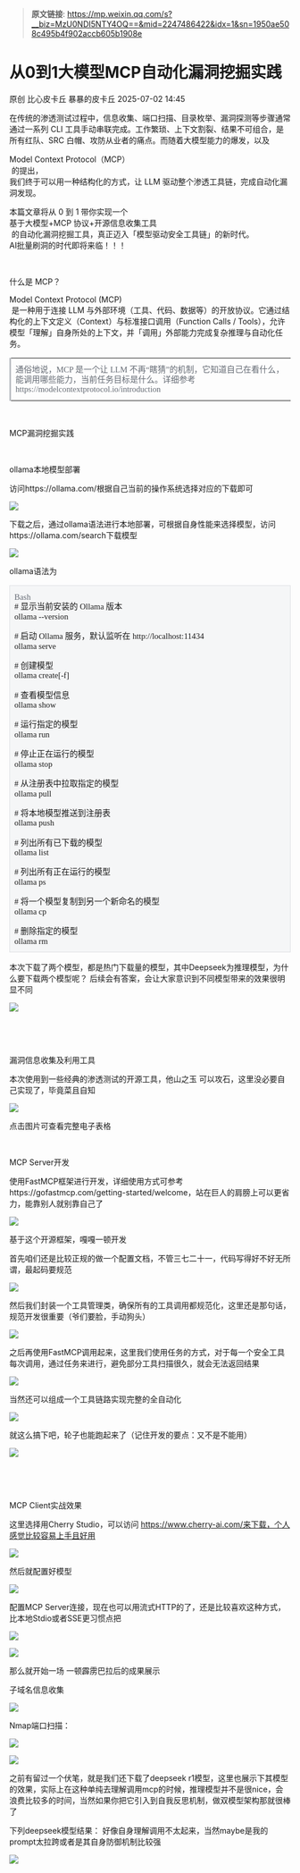 > **原文链接**: https://mp.weixin.qq.com/s?__biz=MzU0NDI5NTY4OQ==&mid=2247486422&idx=1&sn=1950ae508c495b4f902accb605b1908e

#  从0到1大模型MCP自动化漏洞挖掘实践  
原创 比心皮卡丘  暴暴的皮卡丘   2025-07-02 14:45  
  
在传统的渗透测试过程中，信息收集、端口扫描、目录枚举、漏洞探测等步骤通常通过一系列 CLI 工具手动串联完成。工作繁琐、上下文割裂、结果不可组合，是所有红队、SRC 白帽、攻防从业者的痛点。而随着大模型能力的爆发，以及   
  
Model Context Protocol（MCP）  
 的提出，  
我们终于可以用一种结构化的方式，让 LLM 驱动整个渗透工具链，完成自动化漏洞发现。  
  
  
本篇文章将从 0 到 1 带你实现一个   
基于大模型+MCP 协议+开源信息收集工具  
 的自动化漏洞挖掘工具，真正迈入「模型驱动安全工具链」的新时代。  
AI批量刷洞的时代即将来临！！！  
  
   
  
什么是 MCP？  
  
  
Model Context Protocol (MCP)  
 是一种用于连接 LLM 与外部环境（工具、代码、数据等）的开放协议。它通过结构化的上下文定义（Context）与标准接口调用（Function Calls / Tools），允许模型「理解」自身所处的上下文，并「调用」外部能力完成复杂推理与自动化任务。  
<table><tbody><tr><td data-colwidth="552" width="552" valign="top" style="border-top: none;border-left: 2.25pt solid rgb(187, 191, 196);border-bottom: none;border-right: none;padding: 3pt 6pt 1.5pt;"><p style="margin-top:6.0pt;margin-bottom:6.0pt;text-align:left;margin-left:0.0pt;line-height:120%;"><span style="font-size:11.0pt;line-height:120%;font-family:等线;mso-ascii-font-family:Arial;mso-bidi-font-family:Arial;font-variant:normal;text-transform:none;color:#646A73;"><span leaf="">通俗地说，MCP 是一个让 LLM 不再“瞎猜”的机制，它知道自己在看什么，能调用哪些能力，当前任务目标是什么。详细参考https://modelcontextprotocol.io/introduction</span></span><span style="font-family:Times New Roman;mso-ascii-font-family:Times New Roman;mso-fareast-font-family:等距更纱黑体 SC;font-variant:normal;text-transform:none;"></span></p></td></tr></tbody></table>  
   
  
MCP漏洞挖掘实践  
  
  
   
  
ollama本地模型部署  
  
  
访问https://ollama.com/根据自己当前的操作系统选择对应的下载即可  
  
![](https://mmbiz.qpic.cn/mmbiz_png/kJNsfULMnLUqDLXMVKTbjFXZf3aLdmuO3gKdQMgmu8tWc1cErrYLRY7aAl3dQ88kNYtWe8eSa7wFrGRC3GCqUA/640?wx_fmt=png "")  
  
下载之后，通过ollama语法进行本地部署，可根据自身性能来选择模型，访问https://ollama.com/search下载模型  
  
![](https://mmbiz.qpic.cn/mmbiz_png/kJNsfULMnLUqDLXMVKTbjFXZf3aLdmuOju5EbymTezutoF8Zeib4MFGmvcn7AM3cn6ickBYjWQ8r4KLQdIqMZJVg/640?wx_fmt=png "")  
  
ollama语法为  
<table><tbody><tr><td data-colwidth="552" width="552" valign="top" style="background: rgb(245, 246, 247);border-width: 1pt;border-style: solid;border-color: rgb(222, 224, 227);padding: 3pt 6pt 1.5pt;"><p style="margin-top:6.0pt;margin-bottom:6.0pt;text-align:left;line-height:120%;"><span style="font-size:11.0pt;line-height:120%;font-family:Consolas;mso-ascii-font-family:Consolas;mso-fareast-font-family:Consolas;mso-bidi-font-family:Consolas;font-variant:normal;text-transform:none;color:#646A73;"><span leaf="">Bash                  </span><span leaf=""><br/></span></span><span style="font-size:11.0pt;line-height:120%;font-family:Consolas;mso-ascii-font-family:Consolas;mso-fareast-font-family:Consolas;mso-bidi-font-family:Consolas;font-variant:normal;text-transform:none;"><span leaf=""># 显示当前安装的 Ollama 版本                  </span><span leaf=""><br/></span><span leaf="">ollama --version                  </span><span leaf=""><br/></span><span leaf=""><br/></span><span leaf=""># 启动 Ollama 服务，默认监听在 http://localhost:11434                  </span><span leaf=""><br/></span><span leaf="">ollama serve                  </span><span leaf=""><br/></span><span leaf=""><br/></span><span leaf=""># 创建模型                  </span><span leaf=""><br/></span><span leaf="">ollama create</span><model_name><span leaf="">[-f</span><modelfile_path><span leaf="">]           </span><span leaf=""><br/></span><span leaf=""><br/></span><span leaf=""># 查看模型信息           </span><span leaf=""><br/></span><span leaf="">ollama show</span><model_name><span leaf=""><br/></span><span leaf=""><br/></span><span leaf=""># 运行指定的模型            </span><span leaf=""><br/></span><span leaf="">ollama run</span><model_name><span leaf=""><br/></span><span leaf=""><br/></span><span leaf=""># 停止正在运行的模型             </span><span leaf=""><br/></span><span leaf="">ollama stop</span><model_name><span leaf=""><br/></span><span leaf=""><br/></span><span leaf=""># 从注册表中拉取指定的模型              </span><span leaf=""><br/></span><span leaf="">ollama pull</span><model_name><span leaf=""><br/></span><span leaf=""><br/></span><span leaf=""># 将本地模型推送到注册表               </span><span leaf=""><br/></span><span leaf="">ollama push</span><model_name><span leaf=""><br/></span><span leaf=""><br/></span><span leaf=""># 列出所有已下载的模型                </span><span leaf=""><br/></span><span leaf="">ollama list                </span><span leaf=""><br/></span><span leaf=""><br/></span><span leaf=""># 列出所有正在运行的模型                </span><span leaf=""><br/></span><span leaf="">ollama ps                </span><span leaf=""><br/></span><span leaf=""><br/></span><span leaf=""># 将一个模型复制到另一个新命名的模型                </span><span leaf=""><br/></span><span leaf="">ollama cp</span><source_model><destination_model><span leaf=""><br/></span><span leaf=""><br/></span><span leaf=""># 删除指定的模型                  </span><span leaf=""><br/></span><span leaf="">ollama rm</span><model_name></model_name></destination_model></source_model></model_name></model_name></model_name></model_name></model_name></modelfile_path></model_name></span><span style="font-family:Times New Roman;mso-ascii-font-family:Times New Roman;mso-fareast-font-family:等距更纱黑体 SC;font-variant:normal;text-transform:none;"></span><o:page></o:page></p></td></tr></tbody></table>  
本次下载了两个模型，都是热门下载量的模型，其中Deepseek为推理模型，为什么要下载两个模型呢？  
后续会有答案，会让大家意识到不同模型带来的效果很明显不同  
  
![](https://mmbiz.qpic.cn/mmbiz_png/kJNsfULMnLUqDLXMVKTbjFXZf3aLdmuOy9rJgfSHkeUiaErxjZTUjf4ZQbCfBVZWf9BdJo4L5ibgQpKiaTdpMb8jg/640?wx_fmt=png "")  
  
   
  
   
  
漏洞信息收集及利用工具  
  
  
本次使用到一些经典的渗透测试的开源工具，他山之玉 可以攻石，这里没必要自己实现了，毕竟菜且自知  
  
![](https://mmbiz.qpic.cn/mmbiz_png/kJNsfULMnLUqDLXMVKTbjFXZf3aLdmuOnUdkDWFs3lGZV84oPicU8Y9uaFuaLaBq8XG4eggY8TkJwZic4hX98DZg/640?wx_fmt=png "")  
  
点击图片可查看完整电子表格  
  
   
  
MCP Server开发  
  
  
使用FastMCP框架进行开发，详细使用方式可参考https://gofastmcp.com/getting-started/welcome，站在巨人的肩膀上可以更省力，能靠别人就别靠自己了  
  
![](https://mmbiz.qpic.cn/mmbiz_png/kJNsfULMnLUqDLXMVKTbjFXZf3aLdmuOzjBRdz8Rx3xFVwZTibfiaVgiajzwxDf95IWn55iczxsicdr9MyAHV1LXlbA/640?wx_fmt=png "")  
  
基于这个开源框架，嘎嘎一顿开发  
  
首先咱们还是比较正规的做一个配置文档，不管三七二十一，代码写得好不好无所谓，最起码要规范  
  
![](https://mmbiz.qpic.cn/mmbiz_png/kJNsfULMnLUqDLXMVKTbjFXZf3aLdmuO4W40HNU7luaC571p7dibibJowmvwBWH58u9vibRj82jbUmSfuLUgGZaYg/640?wx_fmt=png "")  
  
然后我们封装一个工具管理类，确保所有的工具调用都规范化，这里还是那句话，规范开发很重要（爷们要脸，手动狗头）  
  
![](https://mmbiz.qpic.cn/mmbiz_png/kJNsfULMnLUqDLXMVKTbjFXZf3aLdmuO0MRibQNuHorLcnb3eVRBibwM9QAbvnfp3rEPRUiaicP5BTtgohGl5EpGQA/640?wx_fmt=png "")  
  
之后再使用FastMCP调用起来，这里我们使用任务的方式，对于每一个安全工具每次调用，通过任务来进行，避免部分工具扫描很久，就会无法返回结果  
  
![](https://mmbiz.qpic.cn/mmbiz_png/kJNsfULMnLUqDLXMVKTbjFXZf3aLdmuOwOSKfGAgtKZicmhyDRzFHgFFNUtFjKKQxcB3mFvjZXXGaTeMvPjvCzw/640?wx_fmt=png "")  
  
当然还可以组成一个工具链路实现完整的全自动化  
  
![](https://mmbiz.qpic.cn/mmbiz_png/kJNsfULMnLUqDLXMVKTbjFXZf3aLdmuOk8LIFibyiccnQcOc1E8nSoB5uxNtTuTvMzEUeaEj40o6LtxZicPk3ibjrg/640?wx_fmt=png "")  
  
就这么搞下吧，轮子也能跑起来了（记住开发的要点：又不是不能用）  
  
![](https://mmbiz.qpic.cn/mmbiz_png/kJNsfULMnLUqDLXMVKTbjFXZf3aLdmuOhqO4uWficl0RwnCjTQzDNzic0dmn0kL9UrM5ia0JUOUula3nyeiaaQYuyw/640?wx_fmt=png "")  
  
   
  
   
  
MCP Client实战效果  
  
  
这里选择用Cherry Studio，可以访问 https://www.cherry-ai.com/来下载，个人感觉比较容易上手且好用  
  
![](https://mmbiz.qpic.cn/mmbiz_png/kJNsfULMnLUqDLXMVKTbjFXZf3aLdmuO81B9QrP5wSbIleviaCYia19JxCDH7RhLAvapibIZfibtGJFiawsvtjF7CPw/640?wx_fmt=png "")  
  
然后就配置好模型  
  
![](https://mmbiz.qpic.cn/mmbiz_png/kJNsfULMnLUqDLXMVKTbjFXZf3aLdmuOLmibZFAfbMOzlGLQ9SY7PvOXIp08MbKU4gy7Q7uxgg4Im4dnGtLVlsA/640?wx_fmt=png "")  
  
配置MCP Server连接，现在也可以用流式HTTP的了，还是比较喜欢这种方式，比本地Stdio或者SSE更习惯点把  
  
![](https://mmbiz.qpic.cn/mmbiz_png/kJNsfULMnLUqDLXMVKTbjFXZf3aLdmuOQ4kATwVLViaRLlrOMcNa0XgiaKD4VnvA2ib8DJdXBicsyHn1CJA0b7TlfQ/640?wx_fmt=png "")  
  
![](https://mmbiz.qpic.cn/mmbiz_png/kJNsfULMnLUqDLXMVKTbjFXZf3aLdmuOW3xwLjmiaRwNOVxXPTduRmrcufxcn3m5eNX4snPqsPqLqbfkvrsMiaSQ/640?wx_fmt=png "")  
  
那么就开始一场 一顿霹雳巴拉后的成果展示  
  
子域名信息收集  
  
![](https://mmbiz.qpic.cn/mmbiz_png/kJNsfULMnLUqDLXMVKTbjFXZf3aLdmuOo6nr9RwVaqCJxOaUyt5e7qUiaDntSMdbM1Z7nGXPe6mrnKiajMPS3MkQ/640?wx_fmt=png "")  
  
Nmap端口扫描：  
  
![](https://mmbiz.qpic.cn/mmbiz_png/kJNsfULMnLUqDLXMVKTbjFXZf3aLdmuOa1T7Det822AX5SQ9IOJpqrqcqxVSiauGKjr8ZMuumbMy3VEFFAQRLwA/640?wx_fmt=png "")  
  
![](https://mmbiz.qpic.cn/mmbiz_png/kJNsfULMnLUqDLXMVKTbjFXZf3aLdmuOxc5XRmwNRSsldllxDM8vb94nfuzCRL8EOZrwcXrdxF6GSnibukKplrg/640?wx_fmt=png "")  
  
之前有留过一个伏笔，就是我们还下载了deepseek r1模型，这里也展示下其模型的效果，实际上在这种单纯去理解调用mcp的时候，推理模型并不是很nice，会浪费比较多的时间，当然如果你把它引入到自我反思机制，做双模型架构那就很棒了  
  
下列deepseek模型结果： 好像自身理解调用不太起来，当然maybe是我的prompt太拉跨或者是其自身防御机制比较强  
  
![](https://mmbiz.qpic.cn/mmbiz_png/kJNsfULMnLUqDLXMVKTbjFXZf3aLdmuO2a5cibBhbbAf73JbNO2VnbyhtY6EosttJ7oicUB6Uow81PSsY4AxftWg/640?wx_fmt=png "")  
  
   
  
  
  
  
  
  
